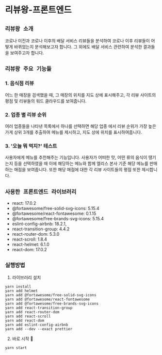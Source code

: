 # **리뷰왕-프론트엔드**

## **`리뷰왕 소개`**
코로나 이전과 코로나 이후의 배달 서비스 리뷰들을 분석하여 코로나 이후 리뷰들이 어떻게 바뀌었는지 분석해보고자 합니다. 그 외에도 배달 서비스 관련하여 분석한 결과들을 보여주고자 합니다.

## **`리뷰왕 주요 기능들`**
### **1. 음식점 리뷰**
어느 한 매장을 검색했을 때, 그 매장의 위치를 지도 상에 표시해주고, 각 리뷰 사이트의 평점 및 리뷰들의 워드 클라우드를 보여줍니다.

### **2. 업종 별 리뷰 순위**
여러 업종들을 나타낸 목록에서 하나를 선택하면 해당 업종 에서 리뷰 순위가 가장 높은 가게 상위 3개를 추출하여 메뉴를 제시하고, 지도 상에 위치를 표시하여줍니다.

### **3. '오늘 뭐 먹지?' 테스트**
사용자에게 메뉴를 추천해주는 기능입니다. 사용자가 어떠한 맛, 어떤 류의 음식이 땡기는지 등을 선택하였을 때 이에 해당하는 메뉴와 함께 엘리스 본사 기준 해당 메뉴를 판매하는 매점을 보여줍니다. 또한 해당 매점에 대한 각 리뷰 사이트들의 평점 또한 제시합니다.

## **`사용한 프론트엔드 라이브러리`**
- react: 17.0.2
- @fortawesome/free-solid-svg-icons: 5.15.4
- @fortawesome/react-fontawesome: 0.1.15
- @fortawesome/free-brands-svg-icons: 5.15.4
- eslint-config-airbnb: 18.2.1,
- react-transition-group: 4.4.2
- react-router-dom: 5.3.0
- react-scroll: 1.8.4
- react-helmet: 6.1.0
- react-dom: 17.0.2



## **`실행방법`**

1. 라이브러리 설치
```
yarn install
yarn add helmet
yarn add @fortawesome/free-solid-svg-icons
yarn add @fortawesome/react-fontawesome
yarn add @fortawesome/free-brands-svg-icons
yarn add react-transition-group
yarn add react-router-dom
yarn add react-scroll
yarn add react-dom
yarn add eslint-config-airbnb
yarn add --dev --exact prettier
```
2. 바로 시작 🚀
```
yarn start
```